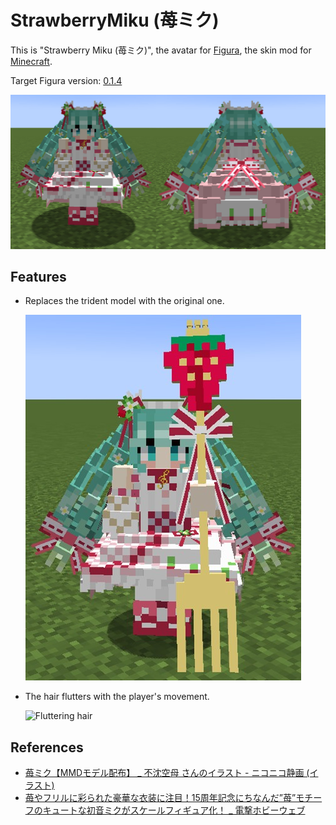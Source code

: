 <!-- $inject(locale_link) -->

# StrawberryMiku (苺ミク)
<!-- DESCRIPTION_START -->
This is "Strawberry Miku (苺ミク)", the avatar for [Figura](https://modrinth.com/mod/figura), the skin mod for [Minecraft](https://www.minecraft.net/en-us).

Target Figura version: [0.1.4](https://modrinth.com/mod/figura/version/0.1.4+1.20.4)
<!-- DESCRIPTION_END -->

![Main image](../README_images/main.jpg)

## Features
- Replaces the trident model with the original one.

  ![The trident model](../README_images/trident.jpg)

- The hair flutters with the player's movement.

  ![Fluttering hair](../README_images/hair.gif)

<!-- $inject(how_to_use) -->

<!-- $inject(notes) -->

## References
- [苺ミク【MMDモデル配布】 _ 不沈空母 さんのイラスト - ニコニコ静画 (イラスト)](https://seiga.nicovideo.jp/seiga/im11019402)
- [苺やフリルに彩られた豪華な衣装に注目！15周年記念にちなんだ”苺”モチーフのキュートな初音ミクがスケールフィギュア化！ _ 電撃ホビーウェブ](https://hobby.dengeki.com/news/1658674/)
